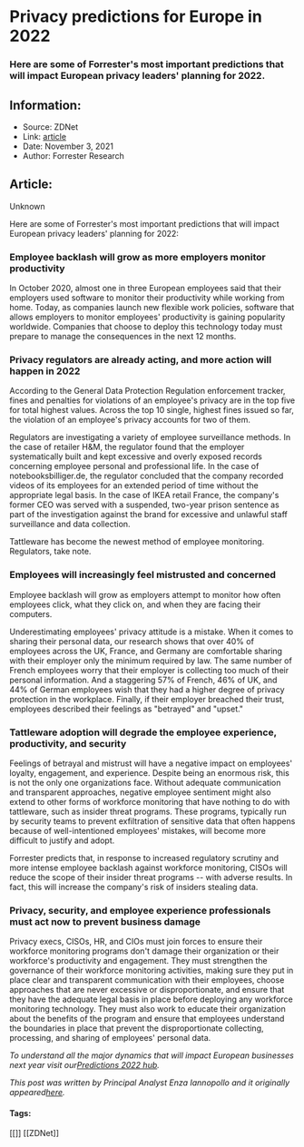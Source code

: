 # Privacy predictions for Europe in 2022
### Here are some of Forrester's most important predictions that will impact European privacy leaders' planning for 2022.

## Information:
+ Source: ZDNet
+ Link: [article](https://www.zdnet.com/article/europe-privacy-predictions-2022/)
+ Date: November 3, 2021
+ Author: Forrester Research


## Article:
Unknown

Here are some of Forrester's most important predictions that will impact European privacy leaders' planning for 2022: 

### **Employee backlash will grow as more employers monitor productivity**


In October 2020, almost one in three European employees said that their employers used software to monitor their productivity while working from home. Today, as companies launch new flexible work policies, software that allows employers to monitor employees' productivity is gaining popularity worldwide. Companies that choose to deploy this technology today must prepare to manage the consequences in the next 12 months. 

### **Privacy regulators are already acting, and more action will happen in 2022**

According to the General Data Protection Regulation enforcement tracker, fines and penalties for violations of an employee's privacy are in the top five for total highest values. Across the top 10 single, highest fines issued so far, the violation of an employee's privacy accounts for two of them. 

Regulators are investigating a variety of employee surveillance methods. In the case of retailer H&M, the regulator found that the employer systematically built and kept excessive and overly exposed records concerning employee personal and professional life. In the case of notebooksbilliger.de, the regulator concluded that the company recorded videos of its employees for an extended period of time without the appropriate legal basis. In the case of IKEA retail France, the company's former CEO was served with a suspended, two-year prison sentence as part of the investigation against the brand for excessive and unlawful staff surveillance and data collection. 

Tattleware has become the newest method of employee monitoring. Regulators, take note. 

### **Employees will increasingly feel mistrusted and concerned**

Employee backlash will grow as employers attempt to monitor how often employees click, what they click on, and when they are facing their computers. 

Underestimating employees' privacy attitude is a mistake. When it comes to sharing their personal data, our research shows that over 40% of employees across the UK, France, and Germany are comfortable sharing with their employer only the minimum required by law. The same number of French employees worry that their employer is collecting too much of their personal information. And a staggering 57% of French, 46% of UK, and 44% of German employees wish that they had a higher degree of privacy protection in the workplace. Finally, if their employer breached their trust, employees described their feelings as "betrayed" and "upset." 

### **Tattleware adoption will degrade the employee experience, productivity, and security**






Feelings of betrayal and mistrust will have a negative impact on employees' loyalty, engagement, and experience. Despite being an enormous risk, this is not the only one organizations face. Without adequate communication and transparent approaches, negative employee sentiment might also extend to other forms of workforce monitoring that have nothing to do with tattleware, such as insider threat programs. These programs, typically run by security teams to prevent exfiltration of sensitive data that often happens because of well-intentioned employees' mistakes, will become more difficult to justify and adopt. 

Forrester predicts that, in response to increased regulatory scrutiny and more intense employee backlash against workforce monitoring, CISOs will reduce the scope of their insider threat programs -- with adverse results. In fact, this will increase the company's risk of insiders stealing data. 

### **Privacy, security, and employee experience professionals must act now to prevent business damage**

Privacy execs, CISOs, HR, and CIOs must join forces to ensure their workforce monitoring programs don't damage their organization or their workforce's productivity and engagement. They must strengthen the governance of their workforce monitoring activities, making sure they put in place clear and transparent communication with their employees, choose approaches that are never excessive or disproportionate, and ensure that they have the adequate legal basis in place before deploying any workforce monitoring technology. They must also work to educate their organization about the benefits of the program and ensure that employees understand the boundaries in place that prevent the disproportionate collecting, processing, and sharing of employees' personal data. 

*To understand all the major dynamics that will impact European businesses next year visit our*[*Predictions 2022 hub*](https://www.forrester.com/predictions/europe/?utm_source=zdnet&utm_medium=pr&utm_campaign=predictions_2022_eu)*.*

*This post was written by Principal Analyst Enza Iannopollo and it originally appeared*[*here*](https://www.forrester.com/blogs/privacy-predictions-2022-eu/?utm_source=zdnet&utm_medium=pr&utm_campaign=predictions_2022_eu)*.*





#### Tags:
[[]] [[ZDNet]]
